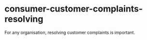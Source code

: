 # consumer-customer-complaints-resolving
For any organisation, resolving customer complaints is important.

